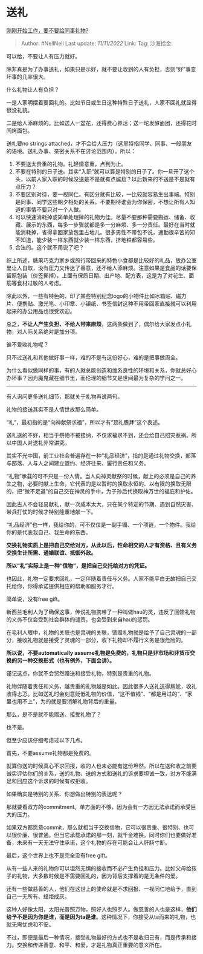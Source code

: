 # 送礼
[刚刚开始工作，要不要给同事礼物?](https://www.zhihu.com/question/526680023/answer/2743565175)

> Author: #NellNell
> Last update: *11/11/2022*
> Link:
> Tag:
> 沙海拾金:

可以给，不要让人有压力就好。

除非真是为了办事送礼，如果只是示好，就不要让收到的人有负担，否则“好”事变坏事的几率很大。

什么礼物让人有负担？

一是人家明摆着要回礼的。比如节日或生日这种特殊日子送礼，人家不回礼就显得很没礼貌。

二是给人添麻烦的。比如送人一盆花，还得费心养活；送一坨发酵面团，还得花时间烤面包。

送礼要no strings attached，才不会给人压力（这里特指同学、同事、一般朋友的语境。送礼办事、亲密关系不在讨论范围内）。所以：

1.  不要送太贵重的礼物。礼轻情意重，点到为止。
2.  不要在特别的日子送。其实“入职”就可以算是特别的日子了。你一旦开了这个头，以前人家入职的时候没送是不是就有点尴尬？以后新来的不送是不是就有点压力？
3.  不要区别对待，要一视同仁。有区分就有比较，一比较就容易生出事端。特别是同事、同学这些朝夕相处的关系，不要期待谁会为你保密，不想让所有人知道的事情不要只对一个人做。
4.  可以快速消耗掉或简单处理掉的礼物为佳。尽量不要那种需要搬运、储备、收藏、展示的东西，每多一步骤就都是多一分麻烦、多一分责任。最好在当时就能消耗掉，省得拿回家放包里占地儿。很多男性不带包不说，通勤很辛苦的知不知道，能少装一样东西就少装一样东西，挤地铁都容易些。
5.  合法的。这个就不用说了吧？

综上所述，糖果巧克力家乡或旅行带回来的特色小食都是比较好的礼品，放办公室里让人自取，没有压力又传达了善意，还不给人添麻烦。注意如果是食品的话要保留原包装（价签撕掉），上面有保质日期、出产地、配方表，这是为了对花生、面筋等食材过敏的人考虑。

除此以外，一些有特色的、印了某些特别纪念logo的小物件比如冰箱贴、磁力片、便携贴、激光笔、小印章、小镇纸、书签信封这种不用带回家直接就可以利用起来的办公用品也很受欢迎。

总之，**不让人产生负担、不给人带来麻烦**，这两条做到了，偶尔给大家发点小礼物，对人际关系绝对是加分项。

谁不爱收礼物呢？

只不过送礼和其他做好事一样，难的不是有这份好心，难的是把事做周全。

为什么看似做同样的事，有的人就总能创造和维系良性的环境和关系，你就总好心办坏事？因为魔鬼藏在细节里，而伦理的细节又是世间最为复杂的学问之一。

---

有人询问更多送礼细节，那就关于礼物再说两句。

礼物的接送其实不是人情世故那么简单。

“礼”，最初指的是“向神献祭求福”，所以才有“顶礼膜拜”这个表述。

送礼送的不好，相当于祭物不被接纳，不仅求福求不到，还会给自己招灾惹祸。所以中国人对送礼非常讲究。

其实不光中国，前工业社会普遍存在一种“礼品经济”，指的是通过礼物交换，部落与部落、人与人之间建立盟约、经济往来、履行责任和义务。

“礼物”承载的可不只是一份人情。当人向神灵献祭的时候，献上的必须是自己的养生之物，必要时献上生命。它代表的是以暂时的换取永恒的、以有限的换取无限的，把“微不足道”的自己交在神灵的手中，为子孙后代换取神万世的福庇和护佑。

因此古人不会轻易献礼，献一次成本太大，只在某个特定的节期、遇到自然灾害、带兵打仗的时候才特别隆重地献一下。

“礼品经济”也一样，我给你的，可不仅仅是一副手镯、一个项链，一个物件。我给你的是代表我自己、我生命的东西。

**交换礼物实质上是把自己交给对方，从此以后，性命相交的人才有资格、且有义务交换生计所需、通婚联谊、抵御外敌。**

**所以“礼”实际上是一种“信物”，是把自己交托给对方的凭证。**

也因此，礼物一定要求回礼，一定伴随着责任与义务。人家不能平白无故把自己交托给你，你得承诺提供相应的帮助和服务才行。

简单说，没有free gift。

新西兰毛利人为了确保这事，传说礼物携带了一种叫做hau的灵，违反了回馈礼物的义务不仅会受到社会群体的谴责，也会受到来自hau的惩罚。

在毛利人眼中，礼物的关联也是灵魂的关联，馈赠礼物就是给予了自己灵魂的一部分，接收礼物就是接受了灵魂的一部分，收下礼物却不履行义务是很危险的。

**所以说，不要automatically assume礼物是免费的，礼物只是非市场和非货币交换的另一种交换形式（也有例外，下面会讲）。**

谨记这点，你就不会贸然赠送和接受礼物，特别是贵重的礼物。

礼物伴随着责任和义务，越贵重的礼物越是如此。因此很多人送礼送得尴尬，收礼收得忐忑。比如送礼时会刻意贬低礼物的价值，“这不值钱”、“都是用过的”、“家里也用不上”，为的就是要消解礼物背后的重量。

那么，是不是就不能赠送、接受礼物了？

也不是。

但至少应该仔细考虑过以下几点。

首先，不要assume礼物都是免费的。

就算你送的时候真心不求回报，收的人也未必能有这份坦然。所以在送和收之前要诚实评估你们的关系，送的礼物、送的方式和送礼的诉求要坦诚一致，对方不能满足和回应这个诉求的时候有权拒收。

如果确实是特别的关系、你想做出特别的表达呢？

那就要看双方的commitment。单方面的不够，因为会有一方因无法承诺而承受巨大的压力。

如果双方都愿意commit，那么就相当于交换信物，它可以很贵重、很特别、也可以很价廉、很普通。但当它承载承诺的那一刻，就千金难换。同时你们也要做好准备，未来有一天无法守住承诺，这个礼物的存在可能会让人肝肠寸断。

最后，这个世界上也不是完全没有free gift。

从有一些人来的礼物你可以坦然无惧的接收而不必产生负担和压力。比如父母给孩子的礼物，大多数时候是不需要回礼的，因为背后支撑着的是无条件的爱。

还有一些做慈善的人，他们在这世上的使命就是不求回报、一视同仁地给予，直到自己一无所有、蜡炬成灰。

这种人好像太阳，太阳光普照万物，照好人也照歹人。做慈善的人也是这样，**他们给予不是因为你是谁，而是因为ta是谁**。这种情况下，你接受从ta而来的礼物，也就无需忧虑和不安。

不过，即便是最后一种情况，接受礼物最好的方式也不是收归己有，而是传承和接力。交换和传递善意、和平、和爱，才是礼物真正重要的意义所在。
